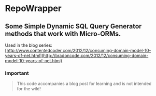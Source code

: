 RepoWrapper
====================

Some Simple Dynamic SQL Query Generator methods that work with Micro-ORMs.
---------------------

Used in the blog series: [http://www.contentedcoder.com/2012/12/consuming-domain-model-10-years-of-net.html](http://bradoncode.com/2012/12/consuming-domain-model-10-years-of-net.html)

### Important

> This code accompanies a blog post for learning and is not intended for the wild!
